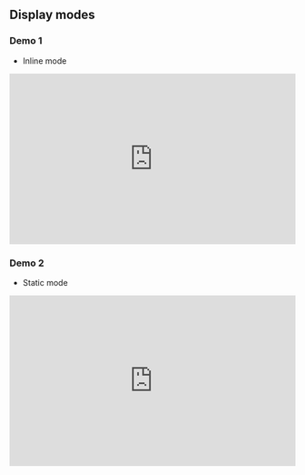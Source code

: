 ## Display modes

### Demo 1
- Inline mode
<iframe width="100%" height="300" src="https://jsfiddle.net/bEt5W/embedded/result,html,js,css,resources/" allowfullscreen="allowfullscreen" frameborder="0"></iframe>

### Demo 2
- Static mode
<iframe width="100%" height="300" src="https://jsfiddle.net/esuWS/embedded/result,html,js,css,resources/" allowfullscreen="allowfullscreen" frameborder="0"></iframe>
